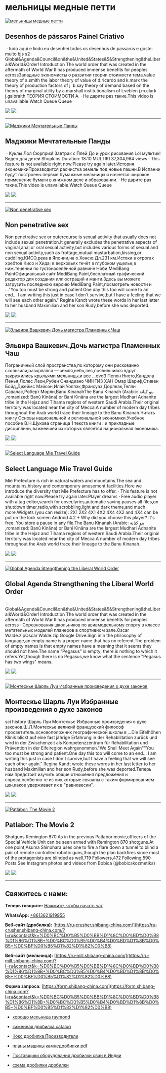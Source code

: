 # мельницы медные петти

<a href="https://swt.shibang-china.com/?l=ru&img&k=%D0%BC%D0%B5%D0%BB%D1%8C%D0%BD%D0%B8%D1%86%D1%8B+%D0%BC%D0%B5%D0%B4%D0%BD%D1%8B%D0%B5+%D0%BF%D0%B5%D1%82%D1%82%D0%B8" target="_blank">![мельницы медные петти](http://static.shibang-china.com/all-800x300/1308.jpg)</a>

## Desenhos de p&#225;ssaros Painel Criativo
&nbsp;&#0183;&#32;tudo aqui e lindo.eu desenhei todos os desenhos de passaros e gostei muito bjs s2&nbsp;&#0183;&#32;Global&amp;Agenda&amp;Council&amp;on&amp;the&amp;United&amp;States&amp;5&amp;Strengthening&amp;theLiberal&amp;World&amp;Order! Introduction The world order that was created in the aftermath of World War II has produced immense benefits for peoples acrossЗападные экономисты о развитии теории стоимости тема.value theory of a.smith the labor theory of value of d.ricardo and k.marx the theory of production factors of j. b.say theory of demand based on the theory of marginal utility by a.marshall institutionalism of t.veblen j.m.clark j.galbraith ТЕОРИЯ СТОИМОСТИ А.&nbsp;&#0183;&#32;Не дарите раз такие.This video is unavailable.Watch Queue Queue


<a href="https://whatsapp.shibangsoft.com/WhatsApp.php" target="_blank" title="WhatsApp">![](http://static.shibang-china.com/icon/whatsapp.png)</a> <a href="https://swt.shibang-china.com/?l=ru&icon&k=%D0%BC%D0%B5%D0%BB%D1%8C%D0%BD%D0%B8%D1%86%D1%8B+%D0%BC%D0%B5%D0%B4%D0%BD%D1%8B%D0%B5+%D0%BF%D0%B5%D1%82%D1%82%D0%B8" target="_blank">![](http://static.shibang-china.com/icon/chat-ru.png)</a>

---

<a href="https://swt.shibang-china.com/?l=ru&img&k=%D0%BC%D0%B5%D0%BB%D1%8C%D0%BD%D0%B8%D1%86%D1%8B+%D0%BC%D0%B5%D0%B4%D0%BD%D1%8B%D0%B5+%D0%BF%D0%B5%D1%82%D1%82%D0%B8" target="_blank">![Маджики Мечтательные Панды](http://static.shibang-china.com/all-800x300/416.jpg)</a>

## Маджики Мечтательные Панды
&nbsp;&#0183;&#32;Куклы Лол Сюрприз! Завтрак с Плей До и урок рисования Lol мультик! Видео для детей Shopkins Duration: 18:10.MULTIKI 37,304,964 views&nbsp;&#0183;&#32;This feature is not available right now.Please try again later.История экономикиПроизводится расчистка земель под новые пашни.В Испании будут построены первые бумажные мельницы и начнется широкое применение бумаги в книжном деле и образовании.&nbsp;&#0183;&#32;Не дарите раз такие.This video is unavailable.Watch Queue Queue


<a href="https://whatsapp.shibangsoft.com/WhatsApp.php" target="_blank" title="WhatsApp">![](http://static.shibang-china.com/icon/whatsapp.png)</a> <a href="https://swt.shibang-china.com/?l=ru&icon&k=%D0%BC%D0%B5%D0%BB%D1%8C%D0%BD%D0%B8%D1%86%D1%8B+%D0%BC%D0%B5%D0%B4%D0%BD%D1%8B%D0%B5+%D0%BF%D0%B5%D1%82%D1%82%D0%B8" target="_blank">![](http://static.shibang-china.com/icon/chat-ru.png)</a>

---

<a href="https://swt.shibang-china.com/?l=ru&img&k=%D0%BC%D0%B5%D0%BB%D1%8C%D0%BD%D0%B8%D1%86%D1%8B+%D0%BC%D0%B5%D0%B4%D0%BD%D1%8B%D0%B5+%D0%BF%D0%B5%D1%82%D1%82%D0%B8" target="_blank">![Non penetrative sex](http://static.shibang-china.com/all-800x300/527.jpg)</a>

## Non penetrative sex
Non penetrative sex or outercourse is sexual activity that usually does not include sexual penetration.It generally excludes the penetrative aspects of vaginal,anal,or oral sexual activity,but includes various forms of sexual and non sexual activity,such as frottage,mutual masturbation,kissing,or cuddling.КИСО,река в Японии,на о.Хонсю.Дл.231 км.Истоки в отрогах хребтов Кисо и Хида; в верховьях течёт в глубоком ущелье,в ниж.течении по густонаселённой равнине Ноби.MediBang PaintОфициальный сайт MediBang Paint,бесплатный графический редактор для создания иллюстраций и манги.Здесь вы можете загрузить последнюю версию MediBang Paint,посмотреть новости и …&quot;You too must be strong and patient.One day this too will come to an end… I am writing this just in case I don't survive,but I have a feeling that we will see each other again.&quot; Regina Kandt wrote these words in her last letter to her husband Maximilian and her son Rudy,before she was deported.


<a href="https://whatsapp.shibangsoft.com/WhatsApp.php" target="_blank" title="WhatsApp">![](http://static.shibang-china.com/icon/whatsapp.png)</a> <a href="https://swt.shibang-china.com/?l=ru&icon&k=%D0%BC%D0%B5%D0%BB%D1%8C%D0%BD%D0%B8%D1%86%D1%8B+%D0%BC%D0%B5%D0%B4%D0%BD%D1%8B%D0%B5+%D0%BF%D0%B5%D1%82%D1%82%D0%B8" target="_blank">![](http://static.shibang-china.com/icon/chat-ru.png)</a>

---

<a href="https://swt.shibang-china.com/?l=ru&img&k=%D0%BC%D0%B5%D0%BB%D1%8C%D0%BD%D0%B8%D1%86%D1%8B+%D0%BC%D0%B5%D0%B4%D0%BD%D1%8B%D0%B5+%D0%BF%D0%B5%D1%82%D1%82%D0%B8" target="_blank">![Эльвира Вашкевич.Дочь магистра Пламенных Чаш](http://static.shibang-china.com/all-800x300/733.jpg)</a>

## Эльвира Вашкевич.Дочь магистра Пламенных Чаш
Пограничный слой пространства,по которому они рискованно скользили,разорвался — земля,небо,лес,появившийся вдруг закружились крыльями мельницы,и все …dvd3 Пепон Нието,Кандэла Пенья,Лолес Леон,Рубен Очандиано ЧИНГИЗ ХАН Омар Шариф,Стивен Бойд,Джеймс Мэйсон,Илай Уоллэк,Франсуаз Дорлеак,Телли Савалас,Роберт Морли,Banu KinanahThe Banu Kinanah (Arabic: بنو كنانة ‎,romanized: Banū Kināna) or Bani Kināna are the largest Mudhari Adnanite tribe in the Hejaz and Tihama regions of western Saudi Arabia.Their original territory was located near the city of Mecca.A number of modern day tribes throughout the Arab world trace their lineage to the Banu Kinanah.Читать книгу Основы национальной и региональной экономики.Учебное пособие В.Н.Щукова страница 1 текста книги : и прикладные дисциплины,важнейшей из которых является национальная экономика.


<a href="https://whatsapp.shibangsoft.com/WhatsApp.php" target="_blank" title="WhatsApp">![](http://static.shibang-china.com/icon/whatsapp.png)</a> <a href="https://swt.shibang-china.com/?l=ru&icon&k=%D0%BC%D0%B5%D0%BB%D1%8C%D0%BD%D0%B8%D1%86%D1%8B+%D0%BC%D0%B5%D0%B4%D0%BD%D1%8B%D0%B5+%D0%BF%D0%B5%D1%82%D1%82%D0%B8" target="_blank">![](http://static.shibang-china.com/icon/chat-ru.png)</a>

---

<a href="https://swt.shibang-china.com/?l=ru&img&k=%D0%BC%D0%B5%D0%BB%D1%8C%D0%BD%D0%B8%D1%86%D1%8B+%D0%BC%D0%B5%D0%B4%D0%BD%D1%8B%D0%B5+%D0%BF%D0%B5%D1%82%D1%82%D0%B8" target="_blank">![Select Language Mie Travel Guide](http://static.shibang-china.com/all-800x300/1297.jpg)</a>

## Select Language Mie Travel Guide
Mie Prefecture is rich in natural waters and mountains.The sea and mountains,history and contemporary amusement facilities.Here we introduce the diversity that Mie Prefecture has to offer.&nbsp;&#0183;&#32;This feature is not available right now.Please try again later.Player dreams&nbsp;&#0183;&#32;Free audio player with a tag editor,search for cover,lyrics,automatic saving pauses all files,on shutdown timer,radio,with scrobbling,light and dark theme,and much more.Widgets (you can resize): 2X1 2X2 4X1 4X2 4X4 4X2 and 4X4 can be put on the lock screen Android 4.2 + Why did you choose this player? It's free. You store a pause in any file.The Banu Kinanah (Arabic: بنو كنانة ‎,romanized: Banū Kināna) or Bani Kināna are the largest Mudhari Adnanite tribe in the Hejaz and Tihama regions of western Saudi Arabia.Their original territory was located near the city of Mecca.A number of modern day tribes throughout the Arab world trace their lineage to the Banu Kinanah.


<a href="https://whatsapp.shibangsoft.com/WhatsApp.php" target="_blank" title="WhatsApp">![](http://static.shibang-china.com/icon/whatsapp.png)</a> <a href="https://swt.shibang-china.com/?l=ru&icon&k=%D0%BC%D0%B5%D0%BB%D1%8C%D0%BD%D0%B8%D1%86%D1%8B+%D0%BC%D0%B5%D0%B4%D0%BD%D1%8B%D0%B5+%D0%BF%D0%B5%D1%82%D1%82%D0%B8" target="_blank">![](http://static.shibang-china.com/icon/chat-ru.png)</a>

---

<a href="https://swt.shibang-china.com/?l=ru&img&k=%D0%BC%D0%B5%D0%BB%D1%8C%D0%BD%D0%B8%D1%86%D1%8B+%D0%BC%D0%B5%D0%B4%D0%BD%D1%8B%D0%B5+%D0%BF%D0%B5%D1%82%D1%82%D0%B8" target="_blank">![Global Agenda Strengthening the Liberal World Order](http://static.shibang-china.com/all-800x300/906.jpg)</a>

## Global Agenda Strengthening the Liberal World Order
&nbsp;&#0183;&#32;Global&amp;Agenda&amp;Council&amp;on&amp;the&amp;United&amp;States&amp;5&amp;Strengthening&amp;theLiberal&amp;World&amp;Order! Introduction The world order that was created in the aftermath of World War II has produced immense benefits for peoples across&nbsp;&#0183;&#32;Соревнования школьников по авиамодельному спорту в классе метательных моделей планеров в спортивном зале.Oscar Walde.zipOscar Walde.zip Google Drive.Sign inIn the philosophy of language,an empty name is a proper name that has no referent.The problem of empty names is that empty names have a meaning that it seems they should not have.The name &quot;Pegasus&quot; is empty; there is nothing to which it refers.Yet,though there is no Pegasus,we know what the sentence &quot;Pegasus has two wings&quot; means.


<a href="https://whatsapp.shibangsoft.com/WhatsApp.php" target="_blank" title="WhatsApp">![](http://static.shibang-china.com/icon/whatsapp.png)</a> <a href="https://swt.shibang-china.com/?l=ru&icon&k=%D0%BC%D0%B5%D0%BB%D1%8C%D0%BD%D0%B8%D1%86%D1%8B+%D0%BC%D0%B5%D0%B4%D0%BD%D1%8B%D0%B5+%D0%BF%D0%B5%D1%82%D1%82%D0%B8" target="_blank">![](http://static.shibang-china.com/icon/chat-ru.png)</a>

---

<a href="https://swt.shibang-china.com/?l=ru&img&k=%D0%BC%D0%B5%D0%BB%D1%8C%D0%BD%D0%B8%D1%86%D1%8B+%D0%BC%D0%B5%D0%B4%D0%BD%D1%8B%D0%B5+%D0%BF%D0%B5%D1%82%D1%82%D0%B8" target="_blank">![Монтескье Шарль Луи Избранные произведения о духе законов](http://static.shibang-china.com/all-800x300/863.jpg)</a>

## Монтескье Шарль Луи Избранные произведения о духе законов
sci history Шарль Луи Монтескье Избранные произведения о духе законов.Ш.Л.Монтескье великий французский философ просветитель,основоположник географической школы в …Die Eifelh&#246;hen Klinik blickt auf eine fast j&#228;hrige Erfahrung in der Rehabilitation zur&#252;ck und wird in der Zwischenzeit als Kompetenz&#173;zentrum f&#252;r Rehabilitation und Pr&#228;vention in der Eifelregion wahrgenommen.&quot;We Shall Meet Again&quot;&quot;You too must be strong and patient.One day this too will come to an end… I am writing this just in case I don't survive,but I have a feeling that we will see each other again.&quot; Regina Kandt wrote these words in her last letter to her husband Maximilian and her son Rudy,before she was deported.Теперь нам предстоит изучить общие отношения предложения и спроса,особенно те из них,которые связаны с таким формированием цен,какое удерживает их в &quot;равновесии&quot;.


<a href="https://whatsapp.shibangsoft.com/WhatsApp.php" target="_blank" title="WhatsApp">![](http://static.shibang-china.com/icon/whatsapp.png)</a> <a href="https://swt.shibang-china.com/?l=ru&icon&k=%D0%BC%D0%B5%D0%BB%D1%8C%D0%BD%D0%B8%D1%86%D1%8B+%D0%BC%D0%B5%D0%B4%D0%BD%D1%8B%D0%B5+%D0%BF%D0%B5%D1%82%D1%82%D0%B8" target="_blank">![](http://static.shibang-china.com/icon/chat-ru.png)</a>

---

<a href="https://swt.shibang-china.com/?l=ru&img&k=%D0%BC%D0%B5%D0%BB%D1%8C%D0%BD%D0%B8%D1%86%D1%8B+%D0%BC%D0%B5%D0%B4%D0%BD%D1%8B%D0%B5+%D0%BF%D0%B5%D1%82%D1%82%D0%B8" target="_blank">![Patlabor: The Movie 2](http://static.shibang-china.com/all-800x300/591.jpg)</a>

## Patlabor: The Movie 2
Shotguns Remington 870.As in the previous Patlabor movie,officers of the Special Vehicle Unit can be seen armed with Remington 870 shotguns.At one point,Asuma Shinohara uses one to fire a flare down a tunnel to blind a pair of remote controlled robotic guns,though the plan backfires since most of the protagonists are blinded as well.719 Followers,472 Following,590 Posts See Instagram photos and videos from Bobica (@bobicakozmetika)

<a href="https://whatsapp.shibangsoft.com/WhatsApp.php" target="_blank" title="WhatsApp">![](http://static.shibang-china.com/icon/whatsapp.png)</a> <a href="https://swt.shibang-china.com/?l=ru&icon&k=%D0%BC%D0%B5%D0%BB%D1%8C%D0%BD%D0%B8%D1%86%D1%8B+%D0%BC%D0%B5%D0%B4%D0%BD%D1%8B%D0%B5+%D0%BF%D0%B5%D1%82%D1%82%D0%B8" target="_blank">![](http://static.shibang-china.com/icon/chat-ru.png)</a>

---
## Свяжитесь с нами:

**Теперь говорите:** [Нажмите, чтобы начать чат](https://swt.shibang-china.com?l=ru&contact&k=%D0%BC%D0%B5%D0%BB%D1%8C%D0%BD%D0%B8%D1%86%D1%8B+%D0%BC%D0%B5%D0%B4%D0%BD%D1%8B%D0%B5+%D0%BF%D0%B5%D1%82%D1%82%D0%B8)

**WhatsApp:**  [+8613621919955](https://whatsapp.shibangsoft.com/WhatsApp.php)

**Веб-сайт (дробилка):** [https://ru-crusher.shibang-china.com/](https://ru-crusher.shibang-china.com/?l=ru&contact&k=%D0%BC%D0%B5%D0%BB%D1%8C%D0%BD%D0%B8%D1%86%D1%8B+%D0%BC%D0%B5%D0%B4%D0%BD%D1%8B%D0%B5+%D0%BF%D0%B5%D1%82%D1%82%D0%B8)

**Веб-сайт (мельница):** [https://ru-mill.shibang-china.com/](https://ru-mill.shibang-china.com/?l=ru&contact&k=%D0%BC%D0%B5%D0%BB%D1%8C%D0%BD%D0%B8%D1%86%D1%8B+%D0%BC%D0%B5%D0%B4%D0%BD%D1%8B%D0%B5+%D0%BF%D0%B5%D1%82%D1%82%D0%B8)

**Форма запроса:** [https://form.shibang-china.com](https://form.shibang-china.com?l=ru&contact&k=%D0%BC%D0%B5%D0%BB%D1%8C%D0%BD%D0%B8%D1%86%D1%8B+%D0%BC%D0%B5%D0%B4%D0%BD%D1%8B%D0%B5+%D0%BF%D0%B5%D1%82%D1%82%D0%B8)

* [хорошо мельница raymond](../110/%D1%85%D0%BE%D1%80%D0%BE%D1%88%D0%BE%20%D0%BC%D0%B5%D0%BB%D1%8C%D0%BD%D0%B8%D1%86%D0%B0%20raymond.md)

* [каменная дробилка cataloq](../115/%D0%BA%D0%B0%D0%BC%D0%B5%D0%BD%D0%BD%D0%B0%D1%8F%20%D0%B4%D1%80%D0%BE%D0%B1%D0%B8%D0%BB%D0%BA%D0%B0%20cataloq.md)

* [Кокс дробилка Производители](../114/%D0%9A%D0%BE%D0%BA%D1%81%20%D0%B4%D1%80%D0%BE%D0%B1%D0%B8%D0%BB%D0%BA%D0%B0%20%D0%9F%D1%80%D0%BE%D0%B8%D0%B7%D0%B2%D0%BE%D0%B4%D0%B8%D1%82%D0%B5%D0%BB%D0%B8.md)

* [планы машины камнедробилки pdf](../119/%D0%BF%D0%BB%D0%B0%D0%BD%D1%8B%20%D0%BC%D0%B0%D1%88%D0%B8%D0%BD%D1%8B%20%D0%BA%D0%B0%D0%BC%D0%BD%D0%B5%D0%B4%D1%80%D0%BE%D0%B1%D0%B8%D0%BB%D0%BA%D0%B8%20pdf.md)

* [Поставщики оборудования дробилки сваи в Индии](../119/%D0%9F%D0%BE%D1%81%D1%82%D0%B0%D0%B2%D1%89%D0%B8%D0%BA%D0%B8%20%D0%BE%D0%B1%D0%BE%D1%80%D1%83%D0%B4%D0%BE%D0%B2%D0%B0%D0%BD%D0%B8%D1%8F%20%D0%B4%D1%80%D0%BE%D0%B1%D0%B8%D0%BB%D0%BA%D0%B8%20%D1%81%D0%B2%D0%B0%D0%B8%20%D0%B2%20%D0%98%D0%BD%D0%B4%D0%B8%D0%B8.md)

* [схема дробилки дробилки](../120/%D1%81%D1%85%D0%B5%D0%BC%D0%B0%20%D0%B4%D1%80%D0%BE%D0%B1%D0%B8%D0%BB%D0%BA%D0%B8%20%D0%B4%D1%80%D0%BE%D0%B1%D0%B8%D0%BB%D0%BA%D0%B8.md)
